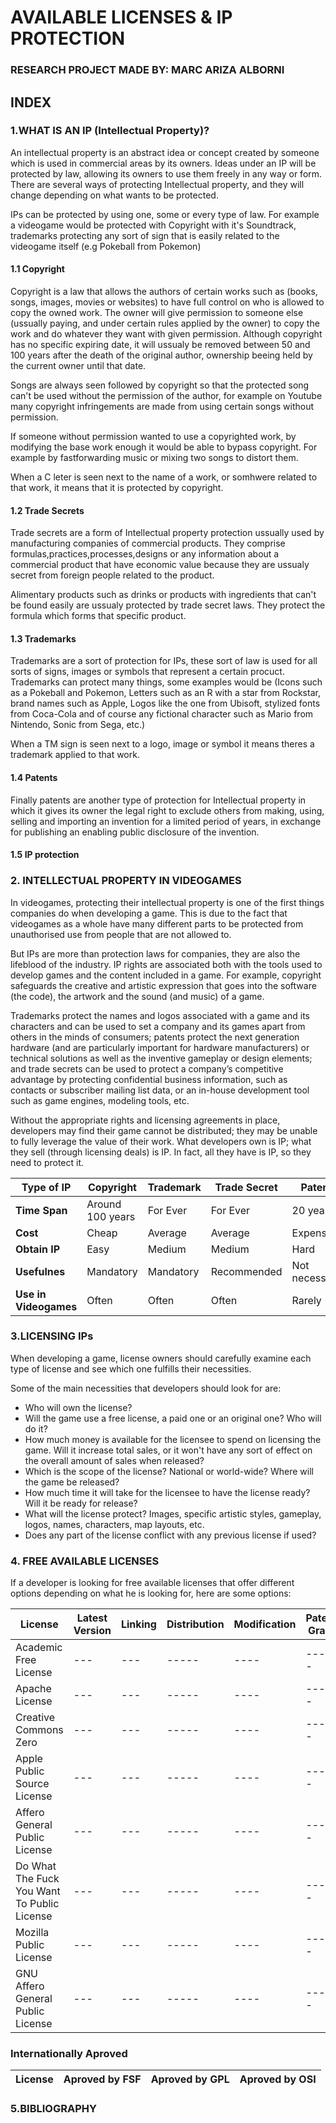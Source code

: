 # AVAILABLE LICENSES & IP PROTECTION

### RESEARCH PROJECT MADE BY: MARC ARIZA ALBORNI


## INDEX



### 1.WHAT IS AN IP (Intellectual Property)?
An intellectual property is an abstract idea or concept created by someone which is used in commercial areas by its owners.
Ideas under an IP will be protected by law, allowing its owners to use them freely in any way or form.
There are several ways of protecting Intellectual property, and they will change depending on what wants to be protected.

IPs can be protected by using one, some or every type of law. For example a videogame would be protected with Copyright with it's Soundtrack, trademarks protecting any sort of sign that is easily related to the videogame itself (e.g Pokeball from Pokemon)

#### 1.1 Copyright 
Copyright is a law that allows the authors of certain works such as (books, songs, images, movies or websites) to have full control on who is allowed to copy the owned work. The owner will give permission to someone else (ussually paying, and under certain rules applied by the owner) to copy the work and do whatever they want with given permission.
Although copyright has no specific expiring date, it will ussualy be removed between 50 and 100 years after the death of the original author, ownership beeing held by the current owner until that date.

Songs are always seen followed by copyright so that the protected song can't be used without the permission of the author, for example on Youtube many copyright infringements are made from using certain songs without permission.

If someone without permission wanted to use a copyrighted work, by modifying the base work enough it would be able to bypass copyright. For example by fastforwarding music or mixing two songs to distort them.

When a C leter is seen next to the name of a work, or somhwere related to that work, it means that it is protected by copyright.

#### 1.2 Trade Secrets
Trade secrets are a form of Intellectual property protection ussually used by manufacturing companies of commercial products. They comprise formulas,practices,processes,designs or any information about a commercial product that have economic value because they are ussualy secret from foreign people related to the product.

Alimentary products such as drinks or products with ingredients that can't be found easily are ussualy protected by trade secret laws. They protect the formula which forms that specific product.  

#### 1.3 Trademarks
Trademarks are a sort of protection for IPs, these sort of law is used for all sorts of signs, images or symbols that represent a certain procuct. Trademarks can protect many things, some examples would be (Icons such as a Pokeball and Pokemon, Letters such as an R with a star from Rockstar, brand names such as Apple, Logos like  the one from Ubisoft, stylized fonts from Coca-Cola and of course any fictional character such as Mario from Nintendo, Sonic from Sega, etc.)

When a TM sign is seen next to a logo, image or symbol it means theres a trademark applied to that work.

#### 1.4 Patents
Finally patents are another type of protection for Intellectual property in which it gives its owner the legal right to exclude others from making, using, selling and importing an invention for a limited period of years, in exchange for publishing an enabling public disclosure of the invention.


#### 1.5 IP protection
### 2. INTELLECTUAL PROPERTY IN  VIDEOGAMES

In videogames, protecting their intellectual property is one of the first things companies do when developing a game. This is due to the fact that videogames as a whole have many different parts to be protected from unauthorised use from people that are not allowed to.

But IPs are more than protection laws for companies, they are also the lifeblood of the industry. IP rights are associated both with the tools used to develop games and the content included in a game. For example, copyright safeguards the creative and artistic expression that goes into the software (the code), the artwork and the sound (and music) of a game.

Trademarks protect the names and logos associated with a game and its characters and can be used to set a company and its games apart from others in the minds of consumers; patents protect the next generation hardware (and are particularly important for hardware manufacturers) or technical solutions as well as the inventive gameplay or design elements; and trade secrets can be used to protect a company’s competitive advantage by protecting confidential business information, such as contacts or subscriber mailing list data, or an in-house development tool such as game engines, modeling tools, etc.

Without the appropriate rights and licensing agreements in place, developers may find their game cannot be distributed; they may be unable to fully leverage the value of their work. What developers own is IP; what they sell (through licensing deals) is IP. In fact, all they have is IP, so they need to protect it.


Type of IP | Copyright | Trademark|Trade Secret|Patent
--- | --- | ---|-----|----|
**Time Span** |Around 100 years | For Ever|For Ever|20 years|
**Cost** | Cheap | Average|Average|Expensive|
**Obtain IP** | Easy |Medium|Medium|Hard|
**Usefulnes** | Mandatory | Mandatory|Recommended|Not necessary|
**Use in Videogames** | Often | Often|Often|Rarely|


### 3.LICENSING IPs

When developing a game, license owners should carefully examine each type of license and see which one fulfills their necessities.

Some of the main necessities that developers should look for are:

- Who will own the license?
- Will the game use a free license, a paid one or an original one? Who will do it?
- How much money is available for the licensee to spend on licensing the game. Will it increase total sales, or it won't have any sort of effect on the overall amount of sales when released?
- Which is the scope of the license? National or world-wide? Where will the game be released?
- How much time it will take for the licensee to have the license ready? Will it be ready for release?
- What will the license protect? Images, specific artistic styles, gameplay, logos, names, characters, map layouts, etc.
- Does any part of the license conflict with any previous license if used?


### 4. FREE AVAILABLE LICENSES


If a developer is looking for free available licenses that offer different options depending on what he is looking for, here are some options:

License | Latest Version | Linking|Distribution|Modification|Patent Grant|Private use|Sublicensing|TM grant|
--- | --- | ---|-----|----|-----|-----|-----|-----|
Academic Free License | --- | ---|-----|----|-----|-----|-----|-----|
Apache License | --- | ---|-----|----|-----|-----|-----|-----|
Creative Commons Zero| --- | ---|-----|----|-----|-----|-----|-----|
Apple Public Source License | --- | ---|-----|----|-----|-----|-----|-----|
Affero General Public License | --- | ---|-----|----|-----|-----|-----|-----|
Do What The Fuck You Want To Public License | --- | ---|-----|----|-----|-----|-----|-----|
Mozilla Public License | --- | ---|-----|----|-----|-----|-----|-----|
GNU Affero General Public License| --- | ---|-----|----|-----|-----|-----|-----|


### Internationally Aproved

License |Aproved by FSF| Aproved by GPL| Aproved by OSI
--- | --- | ---|---|
### 5.BIBLIOGRAPHY



